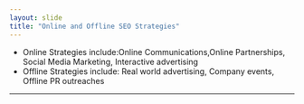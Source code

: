 ```yaml
---
layout: slide
title: "Online and Offline SEO Strategies"
---
```

* Online Strategies include:Online Communications,Online Partnerships, Social Media Marketing, Interactive advertising
* Offline Strategies include: Real world advertising, Company events, Offline PR outreaches
---

